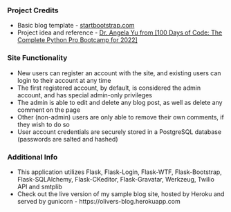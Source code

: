 <h3> Project Credits </h3>
<ul>
  <li> Basic blog template - <a href="https://startbootstrap.com/theme/clean-blog"> startbootstrap.com </a> </li>
  <li> Project idea and reference - <a href="https://bit.ly/3S3ihuC"> Dr. Angela Yu from [100 Days of Code: The Complete Python Pro Bootcamp for 2022] </a> </li>
</ul>

<h3> Site Functionality </h3>
<ul>
  <li> New users can register an account with the site, and existing users can login to their account at any time </li>
  <li> The first registered account, by default, is considered the admin account, and has special admin-only privileges </li>
  <li> The admin is able to edit and delete any blog post, as well as delete any comment on the page </li>
  <li> Other (non-admin) users are only able to remove their own comments, if they wish to do so </li>
  <li> User account credentials are securely stored in a PostgreSQL database (passwords are salted and hashed) </li>
</ul>

<h3> Additional Info </h3>
<ul>
  <li> This application utilizes Flask, Flask-Login, Flask-WTF, Flask-Bootstrap, Flask-SQLAlchemy, Flask-CKeditor, Flask-Gravatar, Werkzeug, Twilio API and smtplib </li>
  <li> Check out the live version of my sample blog site, hosted by Heroku and served by gunicorn - https://olivers-blog.herokuapp.com </li>
</ul>
